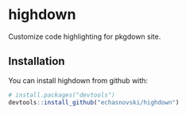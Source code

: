 
<!-- README.md is generated from README.Rmd. Please edit that file -->
highdown
========

Customize code highlighting for pkgdown site.

Installation
------------

You can install highdown from github with:

``` r
# install.packages("devtools")
devtools::install_github("echasnovski/highdown")
```

